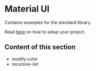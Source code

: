 # Material UI

Contains examples for the standard library.

Read [here](https://mui.com/material-ui/getting-started/installation/) on how to setup your project.

## Content of this section

- modify-color
- recursive-list
